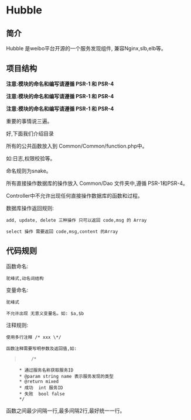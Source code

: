 # Hubble

## 简介

Hubble 是weibo平台开源的一个服务发现组件, 兼容Nginx,slb,elb等。


## 项目结构

**注意:模块的命名和编写请遵循 PSR-1 和 PSR-4**

**注意:模块的命名和编写请遵循 PSR-1 和 PSR-4**

**注意:模块的命名和编写请遵循 PSR-1 和 PSR-4**

重要的事情说三遍。

好,下面我们介绍目录

所有的公共函数放入到 Common/Common/function.php中。

如:日志,权限校验等。

命名规则为snake。

所有直接操作数据库的操作放入 Common/Dao 文件夹中,遵循 PSR-1和PSR-4。

Controller中不允许出现任何直接操作数据库的函数和过程。

数据库操作返回规则:
    
    add, update, delete 三种操作 只可以返回 code,msg 的 Array
    
    select 操作 需要返回 code,msg,content 的Array
    
## 代码规则

函数命名:

    驼峰式,动名词结构
    
变量命名:

    驼峰式
    
    不允许出现 无意义变量名。如: $a,$b

注释规则:

    使用多行注释 /* xxx \*/
    
    函数注释需要写明参数及返回值,如:
    
>         /*
         * 通过服务名称获取服务ID
         * @param string name 表示服务发现的类型
         * @return mixed  
         * 成功  int 服务ID
         * 失败  bool false
         */
         
函数之间最少间隔一行,最多间隔2行,最好统一一行。
